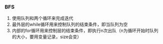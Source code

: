 ### BFS
1. 使用队列和两个循环来完成迭代
2. 最外层的while循环用来控制队列的结束条件，即当队列为空
3. 内部的for循环用来控制层的结束条件，即执行n次出队（n为循环开始时队列的大小，要用变量记录，size会变）